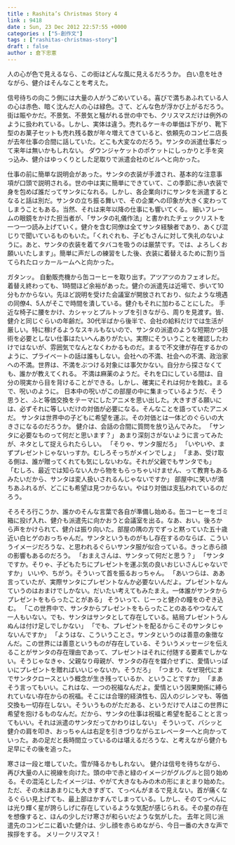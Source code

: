 ```yaml
---
title : Rashita’s Christmas Story 4
link : 9418
date : Sun, 23 Dec 2012 22:57:55 +0000
categories : ["5-創作文"]
tags : ["rashitas-christmas-story"]
draft : false
author : 倉下忠憲
---
```


人の心が色で見えるなら、この街はどんな風に見えるだろうか。
白い息を吐きながら、健介はそんなことを考えた。

信号待ちの向こう側には大量の人がうごめいている。喜びで満ちあふれている人の心は赤色、暗く沈んだ人の心は緑色。さて、どんな色が浮かび上がるだろう。
街は賑やかだ。不景気、不景気と騒がれる世の中でも、クリスマスだけは例外のように扱われている。しかし、実体は違う。売れるケーキの単価は下がり、靴下型のお菓子セットも売れ残る数が年々増えてきていると、依頼先のコンビニ店長が去年仕事の合間に話していた。どこも大変なのだろう。サンタの派遣仕事だって来年は無いかもしれない。
ダウンジャケットのポケットにしっかりと手を突っ込み、健介はゆっくりとした足取りで派遣会社のビルへと向かった。

仕事の前に簡単な説明会があった。サンタの衣装が手渡され、基本的な注意事項が口頭で説明される。世の中は実に簡単にできていて、この季節に赤い衣装で身を包めば誰だってサンタになれる。しかし、各企業向けにサンタを派遣するとなると話は別だ。サンタの立ち振る舞いで、その企業への印象が大きく変わってしまうこともある。当然、それは来年以降の仕事にも響いてくる。
細いフレームの眼鏡をかけた担当者が、「サンタの礼儀作法」と書かれたチェックリストを一つ一つ読み上げていく。健介を含む同僚は全てサンタ経験者であり、あくび混じりで聞いているものもいた。「くれぐれも、子どもさんに対して失礼のないように。あと、サンタの衣装を着てタバコを吸うのは厳禁です。では、よろしくお願いいたします」。簡単に声だしの練習をした後、衣装に着替えるために割り当てられたロッカールームへと向かった。

ガタンッ。
自動販売機から缶コーヒーを取り出す。アツアツのカフェオレだ。着替え終わっても、1時間ほど余裕があった。健介の派遣先は近場で、歩いて10分もかからない。先ほど説明を受けた会議室が開放されており、似たような境遇の同僚4、5人がそこで時間を潰している。健介もそれに加わることにした。
手近な椅子に腰をかけ、カシャッとプルトッブを引きながら、周りを見渡す。皆、健介と同じぐらいの年齢だ。30代半ばから後半で、会社の給料だけでは生活が厳しい。特に稼げるようなスキルもないので、サンタの派遣のような短期かつ技術を必要としない仕事はたいへんありがたい。実際にそういうことを確認したわけではないが、雰囲気でなんとなくわかるものだ。まるで不文律が存在するかのように、プライベートの話は誰もしない。会社への不満、社会への不満、政治家への不満。世界は、不満をぶつける対象には事欠かない。自分から探さなくても、誰かが教えてくれる。
不満は麻薬のようだ。それを口にしている間は、自分の現実から目を背けることができる。しかし、確実にそれは何かを蝕む。まるで、呪いのように。
日本中の呪いがこの部屋の中に集まっているようだ、そう思うと、ふと等価交換をテーマにしたアニメを思い出した。大きすぎる願いには、必ずそれに等しいだけの対価が必要になる。そんなことを語っていたアニメだ。
サンタは世界中の子どもに希望を運ぶ。その対価とは一体どのぐらいの大きさになるのだろうか。
健介は、会話の合間に質問を放り込んでみた。
「サンタに必要なものって何だと思います？」
あまり深刻さがないように言ってみたが、ネタとして捉えられたらしい。
「そりゃ、サンタ服だろ」
「いやいや、まずプレゼントじゃないっすか。むしろそっちがメインでしょ」
「まあ、受け取る側は、誰が贈ってくれても気にしないわな。それが父親でもサンタでも」
「むしろ、最近では知らない人から物をもらっちゃいけません、って教育もあるみたいだから、サンタは変人扱いされるんじゃないですか」
部屋中に笑いが満ちあふれるが、どこにも希望は見つからない。やはり対価は支払われているのだろう。

そろそろ行こうか、誰かのそんな言葉で各自が準備し始める。缶コーヒーをゴミ箱に投げ入れ、健介も派遣先に向かおうと会議室を出る。なあ、おい。後ろから声をかけられて、健介は振り向いた。部屋の隅の方でずっと黙っていた五十歳近い白ヒゲのおっちゃんだ。サンタというものがもし存在するのならば、こういうイメージだろうな、と思われるぐらいサンタ服が似合っている。きっと赤ら顔の影響もあるのだろう。
「おまえさんは、サンタって何だと思う？」
「サンタですか。そりゃ、子どもたちにプレゼントを運ぶ気の良いおじいさんじゃないですか」
いいや、ちがう。そういって首を振るおっちゃん。
「あいつらは、ああ言っていたが、実際サンタにプレゼントなんか必要ないんだよ。プレゼントなんていうのはおまけでしかない。だいたい考えてもみたまえ。一体誰がサンタからプレゼントをもらったことがある」
そういって、じーっと健介の瞳をのぞき込む。
「この世界中で、サンタからプレゼントをもらったことのあるやつなんて一人もいない。でも、サンタはサンタとして存在している。結局プレゼントうんぬんは付け足しでしかない」
「でも、プレゼントを配るからこそのサンタじゃないんですか」
「ようはな、こういうことさ。サンタというのは善意の象徴なんだ。この世界には善意というものが存在している、そういうメッセージを伝えることがサンタの存在理由であって、プレゼントはそれに付随する要素でしかない。そうじゃなきゃ、父親なり母親が、サンタの存在を媒介せずに、愛情いっぱいにプレゼントを贈ればいいじゃないか。そうだろ」
「つまり、なぜ現代にまでサンタクロースという概念が生き残っているか、ということですか」
「まあそう言ってもいい。これはな、一つの祝福なんだよ。愛情という因果関係に縛られていない存在からの祝福。そこには合理的経済性も、囚人のジレンマも、等価交換も一切存在しない。そういうものがただある、というだけで人はこの世界に希望を抱けるものなんだ。だから、サンタの仕事は祝福と希望を配ることと言ってもいい。それは派遣のサンタだってかわりはしない」
そういって、バシッと健介の肩を叩き、おっちゃんは右足を引きづりながらエレベーターへと向かっていった。あの足だと長時間立っているのは堪えるだろうな、と考えながら健介も足早にその後を追った。

寒さは一段と増していた。雪が降るかもしれない。
健介は信号を待ちながら、再び大量の人に視線を向けた。頭の中で赤と緑のイメージがグルグルと回り始める。その混沌としたイメージは、やがて大きなもみの木の形にまとまり始めた。ただ、その木はあまりにも大きすぎて、てっぺんがまるで見えない。首が痛くなるぐらい見上げても、最上部はかすんでしまっている。しかし、そのてっぺんには光り輝く星が誇らしげに存在しているような気配が感じられる。その星の存在を想像すると、ほんの少しだけ寒さが和らいだような気がした。
去年と同じ派遣先のコンビニに着いた健介は、少し顔を赤らめながら、今日一番の大きな声で挨拶をする。
メリークリスマス！
